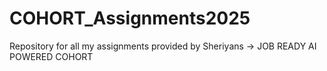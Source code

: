 # COHORT_Assignments2025
Repository for all my assignments provided  by Sheriyans -> JOB READY AI POWERED COHORT
